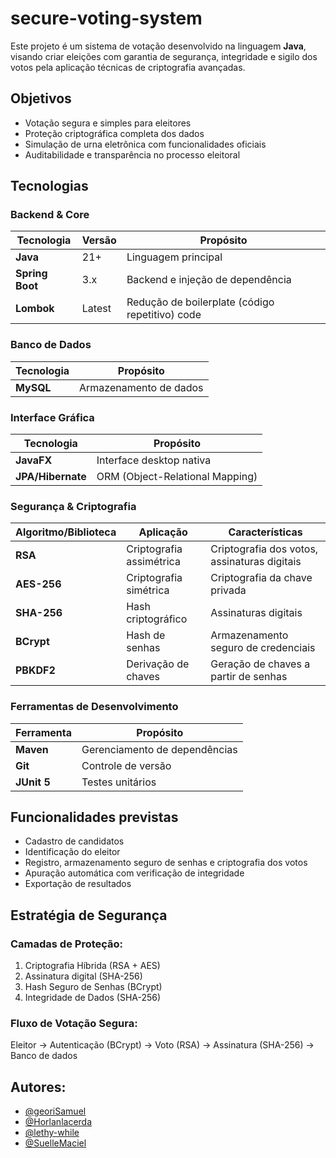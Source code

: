 # secure-voting-system

Este projeto é um sistema de votação desenvolvido na linguagem **Java**, visando criar eleições com garantia de segurança, integridade e sigilo dos votos pela aplicação técnicas de criptografia avançadas.


## Objetivos

- Votação segura e simples para eleitores 
- Proteção criptográfica completa dos dados 
- Simulação de urna eletrônica com funcionalidades oficiais 
- Auditabilidade e transparência no processo eleitoral


## Tecnologias


### **Backend & Core**
| Tecnologia | Versão | Propósito                                       |
|------------|--------|-------------------------------------------------|
| **Java** | 21+ | Linguagem principal                             |
| **Spring Boot** | 3.x | Backend e injeção de dependência                |
| **Lombok** | Latest | Redução de boilerplate (código repetitivo) code |

### **Banco de Dados**
| Tecnologia | Propósito |
|------------|-----------|
| **MySQL** | Armazenamento de dados |

### **Interface Gráfica**
| Tecnologia        | Propósito |
|-------------------|-----------|
| **JavaFX**        | Interface desktop nativa |
 | **JPA/Hibernate** | ORM (Object-Relational Mapping) |
### **Segurança & Criptografia**
| Algoritmo/Biblioteca | Aplicação | Características                              |
|-----------------------|-----------|----------------------------------------------|
| **RSA** | Criptografia assimétrica | Criptografia dos votos, assinaturas digitais |
| **AES-256** | Criptografia simétrica | Criptografia da chave privada                |
| **SHA-256** | Hash criptográfico | Assinaturas digitais                         |
| **BCrypt** | Hash de senhas | Armazenamento seguro de credenciais          |
| **PBKDF2** | Derivação de chaves | Geração de chaves a partir de senhas         |

### **Ferramentas de Desenvolvimento**
| Ferramenta | Propósito |
|------------|-----------|
| **Maven** | Gerenciamento de dependências |
| **Git** | Controle de versão |
| **JUnit 5** | Testes unitários |



## Funcionalidades previstas

- Cadastro de candidatos
- Identificação do eleitor
- Registro, armazenamento seguro de senhas e criptografia dos votos
- Apuração automática com verificação de integridade
- Exportação de resultados


## Estratégia de Segurança

### Camadas de Proteção:

1. Criptografia Híbrida (RSA + AES)
2. Assinatura digital (SHA-256)
3. Hash Seguro de Senhas (BCrypt)
4. Integridade de Dados (SHA-256)

### Fluxo de Votação Segura:
Eleitor → Autenticação (BCrypt) → Voto (RSA) → Assinatura (SHA-256) → Banco de dados


## Autores:

- [@georiSamuel](https://github.com/georiSamuel)
- [@Horlanlacerda](https://github.com/Horlanlacerda)
- [@lethy-while](https://github.com/lethy-while)
- [@SuelleMaciel](https://github.com/SuelleMaciel)

